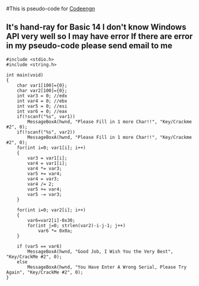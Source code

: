 #This is pseudo-code for [Codeengn](http://codeengn.com/challenges/basic/14 "Basic 14")

It's hand-ray for Basic 14
I don't know Windows API very well so I may have error
If there are error in my pseudo-code please send email to me
---

~~~
#include <stdio.h>
#include <string.h>

int main(void)
{
    char var1[100]={0};
    char var2[100]={0};
    int var3 = 0; //edx
    int var4 = 0; //ebx
    int var5 = 0; //esi
    int var6 = 0; //eax
    if(!scanf("%s", var1))
        MessageBoxA(hwnd, "Please Fill in 1 more Char!!", "Key/Crackme #2", 0);
    if(!scanf("%s", var2))
        MessageBoxA(hwnd, "Please Fill in 1 more Char!!", "Key/Crackme #2", 0);
    for(int i=0; var1[i]; i++)
    {
        var3 = var1[i];
        var4 = var1[i];
        var4 *= var3;
        var5 += var4;
        var4 = var3;
        var4 /= 2;
        var5 += var4;
        var5 -= var3;
    }

    for(int i=0; var2[i]; i++)
    {
        var6=var2[i]-0x30;
        for(int j=0; strlen(var2)-i-j-1; j++)
            var6 *= 0x0a;
    }

    if (var5 == var6)
        MessageBoxA(hwnd, "Good Job, I Wish You the Very Best", "Key/CrackMe #2", 0);
    else
        MessageBoxA(hwnd, "You Have Enter A Wrong Serial, Please Try Again", "Key/CrackMe #2", 0);
}
~~~
